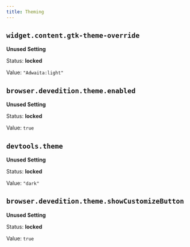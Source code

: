 ```yaml
---
title: Theming
---
```



## `widget.content.gtk-theme-override`

**Unused Setting**

Status: **locked**

Value: `"Adwaita:light"`


## `browser.devedition.theme.enabled`

**Unused Setting**

Status: **locked**

Value: `true`


## `devtools.theme`

**Unused Setting**

Status: **locked**

Value: `"dark"`


## `browser.devedition.theme.showCustomizeButton`

**Unused Setting**

Status: **locked**

Value: `true`


